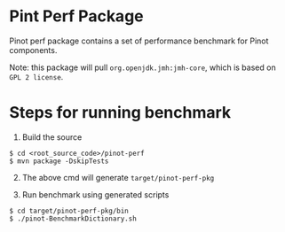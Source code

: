 <!--

    Licensed to the Apache Software Foundation (ASF) under one
    or more contributor license agreements.  See the NOTICE file
    distributed with this work for additional information
    regarding copyright ownership.  The ASF licenses this file
    to you under the Apache License, Version 2.0 (the
    "License"); you may not use this file except in compliance
    with the License.  You may obtain a copy of the License at

      http://www.apache.org/licenses/LICENSE-2.0

    Unless required by applicable law or agreed to in writing,
    software distributed under the License is distributed on an
    "AS IS" BASIS, WITHOUT WARRANTIES OR CONDITIONS OF ANY
    KIND, either express or implied.  See the License for the
    specific language governing permissions and limitations
    under the License.

-->

Pint Perf Package
===
Pinot perf package contains a set of performance benchmark for Pinot components.

Note: this package will pull `org.openjdk.jmh:jmh-core`, which is based on `GPL 2 license`.

# Steps for running benchmark

1. Build the source
```
$ cd <root_source_code>/pinot-perf
$ mvn package -DskipTests
```
2. The above cmd will generate `target/pinot-perf-pkg`

3. Run benchmark using generated scripts
```
$ cd target/pinot-perf-pkg/bin
$ ./pinot-BenchmarkDictionary.sh
```